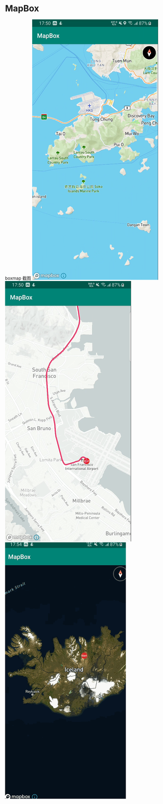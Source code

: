 # MapBox
boxmap
截图
![SM-G9550_20200106172345](https://github.com/parkbaird/MapBox/blob/master/img/SM-G9550_20200106172345.png)
![SM-G9550_20200106172763](https://github.com/parkbaird/MapBox/blob/master/img/SM-G9550_20200106172763.png)
![SM-G9550_20200106173754](https://github.com/parkbaird/MapBox/blob/master/img/SM-G9550_20200106173754.gif)
